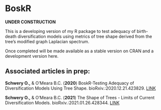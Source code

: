 # BoskR

**UNDER CONSTRUCTION**

This is a developing version of my R package to test adequacy of birth-death diversification models using metrics of tree shape derived from the tree’s modified graph Laplacian spectrum.

Once completed will be made available as a stable version on CRAN and a development version here.


## Associated articles in prep:

**Schwery O.,**	& O’Meara B.C. (**2020**) BoskR-Testing Adequacy of Diversification Models Using Tree Shape. bioRxiv.:2020.12.21.423829. [LINK](https://www.biorxiv.org/content/10.1101/2020.12.21.423829v1)

**Schwery O.,**	& O’Meara B.C. (**2021**) The Shape of Trees - Limits of Current Diversification Models. bioRxiv.:2021.01.26.428344. [LINK](https://www.biorxiv.org/content/10.1101/2021.01.26.428344v1)
